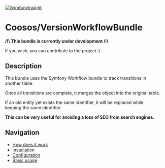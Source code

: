 [![SymfonyInsight](https://insight.symfony.com/projects/92617ede-54b3-49b2-bca7-4d5f7782b965/mini.svg)](https://insight.symfony.com/projects/92617ede-54b3-49b2-bca7-4d5f7782b965)

# Coosos/VersionWorkflowBundle

**/!\ This bundle is currently under development /!\\**

If you wish, you can contribute to the project :)

## Description

This bundle uses the Symfony Workflow bundle to track transitions in another table. 

Once all transitions are complete, it merges the object into the original table. 

If an old entity yet exists the same identifier, it will be replaced while keeping the same identifier. 

**This can be very useful for avoiding a loss of SEO from search engines.**

## Navigation

* [How does it work](docs/how-does-it-work.md)
* [Installation](docs/install.md)
* [Configuration](docs/config.md)
* [Basic usage](docs/usage.md)
